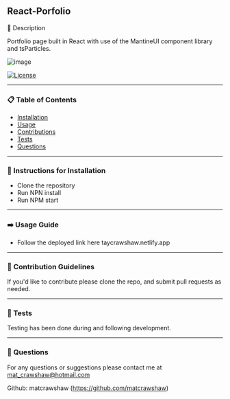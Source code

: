 ## React-Porfolio 

📖 Description

Portfolio page built in React with use of the MantineUI component library and tsParticles. 

![image](https://user-images.githubusercontent.com/119896882/226485477-accc9728-0884-4c7d-a4dd-f7fc9b01214e.png)

[![License](https://img.shields.io/badge/License-Apache_2.0-blue.svg)](https://opensource.org/licenses/Apache-2.0)
_____________________

### 📋 Table of Contents

- [Installation](#-instructions-for-installation)
- [Usage](#-usage-guide) 
- [Contributions](#-contribution-guidelines) 
- [Tests](#-tests)
- [Questions](#-questions)

_____________________

### 💽 Instructions for Installation 

- Clone the repository 
- Run NPN install
- Run NPM start 

_____________________

### ➡️ Usage Guide 

- Follow the deployed link here taycrawshaw.netlify.app

___________________

### 🤚 Contribution Guidelines 

If you'd like to contribute please clone the repo, and submit pull requests as needed. 

_____________________

### 🧪 Tests

Testing has been done during and following development. 

_____________________

### 🙋 Questions 

For any questions or suggestions please contact me at mat_crawshaw@hotmail.com

Github: matcrawshaw (https://github.com/matcrawshaw)



 


 
